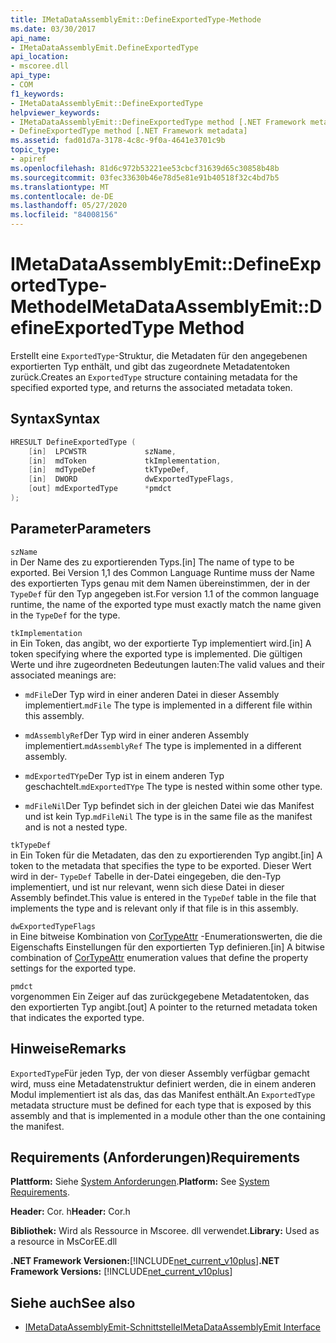 ```yaml
---
title: IMetaDataAssemblyEmit::DefineExportedType-Methode
ms.date: 03/30/2017
api_name:
- IMetaDataAssemblyEmit.DefineExportedType
api_location:
- mscoree.dll
api_type:
- COM
f1_keywords:
- IMetaDataAssemblyEmit::DefineExportedType
helpviewer_keywords:
- IMetaDataAssemblyEmit::DefineExportedType method [.NET Framework metadata]
- DefineExportedType method [.NET Framework metadata]
ms.assetid: fad01d7a-3178-4c8c-9f0a-4641e3701c9b
topic_type:
- apiref
ms.openlocfilehash: 81d6c972b53221ee53cbcf31639d65c30858b48b
ms.sourcegitcommit: 03fec33630b46e78d5e81e91b40518f32c4bd7b5
ms.translationtype: MT
ms.contentlocale: de-DE
ms.lasthandoff: 05/27/2020
ms.locfileid: "84008156"
---
```

# <a name="imetadataassemblyemitdefineexportedtype-method"></a><span data-ttu-id="2dbd6-102">IMetaDataAssemblyEmit::DefineExportedType-Methode</span><span class="sxs-lookup"><span data-stu-id="2dbd6-102">IMetaDataAssemblyEmit::DefineExportedType Method</span></span>
<span data-ttu-id="2dbd6-103">Erstellt eine `ExportedType`-Struktur, die Metadaten für den angegebenen exportierten Typ enthält, und gibt das zugeordnete Metadatentoken zurück.</span><span class="sxs-lookup"><span data-stu-id="2dbd6-103">Creates an `ExportedType` structure containing metadata for the specified exported type, and returns the associated metadata token.</span></span>  
  
## <a name="syntax"></a><span data-ttu-id="2dbd6-104">Syntax</span><span class="sxs-lookup"><span data-stu-id="2dbd6-104">Syntax</span></span>  
  
```cpp  
HRESULT DefineExportedType (  
    [in]  LPCWSTR             szName,  
    [in]  mdToken             tkImplementation,
    [in]  mdTypeDef           tkTypeDef,  
    [in]  DWORD               dwExportedTypeFlags,  
    [out] mdExportedType      *pmdct  
);  
```  
  
## <a name="parameters"></a><span data-ttu-id="2dbd6-105">Parameter</span><span class="sxs-lookup"><span data-stu-id="2dbd6-105">Parameters</span></span>  
 `szName`  
 <span data-ttu-id="2dbd6-106">in Der Name des zu exportierenden Typs.</span><span class="sxs-lookup"><span data-stu-id="2dbd6-106">[in] The name of type to be exported.</span></span> <span data-ttu-id="2dbd6-107">Bei Version 1,1 des Common Language Runtime muss der Name des exportierten Typs genau mit dem Namen übereinstimmen, der in der `TypeDef` für den Typ angegeben ist.</span><span class="sxs-lookup"><span data-stu-id="2dbd6-107">For version 1.1 of the common language runtime, the name of the exported type must exactly match the name given in the `TypeDef` for the type.</span></span>  
  
 `tkImplementation`  
 <span data-ttu-id="2dbd6-108">in Ein Token, das angibt, wo der exportierte Typ implementiert wird.</span><span class="sxs-lookup"><span data-stu-id="2dbd6-108">[in] A token specifying where the exported type is implemented.</span></span> <span data-ttu-id="2dbd6-109">Die gültigen Werte und ihre zugeordneten Bedeutungen lauten:</span><span class="sxs-lookup"><span data-stu-id="2dbd6-109">The valid values and their associated meanings are:</span></span>  
  
- <span data-ttu-id="2dbd6-110">`mdFile`Der Typ wird in einer anderen Datei in dieser Assembly implementiert.</span><span class="sxs-lookup"><span data-stu-id="2dbd6-110">`mdFile` The type is implemented in a different file within this assembly.</span></span>  
  
- <span data-ttu-id="2dbd6-111">`mdAssemblyRef`Der Typ wird in einer anderen Assembly implementiert.</span><span class="sxs-lookup"><span data-stu-id="2dbd6-111">`mdAssemblyRef` The type is implemented in a different assembly.</span></span>  
  
- <span data-ttu-id="2dbd6-112">`mdExportedTYpe`Der Typ ist in einem anderen Typ geschachtelt.</span><span class="sxs-lookup"><span data-stu-id="2dbd6-112">`mdExportedTYpe` The type is nested within some other type.</span></span>  
  
- <span data-ttu-id="2dbd6-113">`mdFileNil`Der Typ befindet sich in der gleichen Datei wie das Manifest und ist kein Typ.</span><span class="sxs-lookup"><span data-stu-id="2dbd6-113">`mdFileNil` The type is in the same file as the manifest and is not a nested type.</span></span>  
  
 `tkTypeDef`  
 <span data-ttu-id="2dbd6-114">in Ein Token für die Metadaten, das den zu exportierenden Typ angibt.</span><span class="sxs-lookup"><span data-stu-id="2dbd6-114">[in] A token to the metadata that specifies the type to be exported.</span></span> <span data-ttu-id="2dbd6-115">Dieser Wert wird in der- `TypeDef` Tabelle in der-Datei eingegeben, die den-Typ implementiert, und ist nur relevant, wenn sich diese Datei in dieser Assembly befindet.</span><span class="sxs-lookup"><span data-stu-id="2dbd6-115">This value is entered in the `TypeDef` table in the file that implements the type and is relevant only if that file is in this assembly.</span></span>  
  
 `dwExportedTypeFlags`  
 <span data-ttu-id="2dbd6-116">in Eine bitweise Kombination von [CorTypeAttr](cortypeattr-enumeration.md) -Enumerationswerten, die die Eigenschafts Einstellungen für den exportierten Typ definieren.</span><span class="sxs-lookup"><span data-stu-id="2dbd6-116">[in] A bitwise combination of [CorTypeAttr](cortypeattr-enumeration.md) enumeration values that define the property settings for the exported type.</span></span>  
  
 `pmdct`  
 <span data-ttu-id="2dbd6-117">vorgenommen Ein Zeiger auf das zurückgegebene Metadatentoken, das den exportierten Typ angibt.</span><span class="sxs-lookup"><span data-stu-id="2dbd6-117">[out] A pointer to the returned metadata token that indicates the exported type.</span></span>  
  
## <a name="remarks"></a><span data-ttu-id="2dbd6-118">Hinweise</span><span class="sxs-lookup"><span data-stu-id="2dbd6-118">Remarks</span></span>  
 <span data-ttu-id="2dbd6-119">`ExportedType`Für jeden Typ, der von dieser Assembly verfügbar gemacht wird, muss eine Metadatenstruktur definiert werden, die in einem anderen Modul implementiert ist als das, das das Manifest enthält.</span><span class="sxs-lookup"><span data-stu-id="2dbd6-119">An `ExportedType` metadata structure must be defined for each type that is exposed by this assembly and that is implemented in a module other than the one containing the manifest.</span></span>  
  
## <a name="requirements"></a><span data-ttu-id="2dbd6-120">Requirements (Anforderungen)</span><span class="sxs-lookup"><span data-stu-id="2dbd6-120">Requirements</span></span>  
 <span data-ttu-id="2dbd6-121">**Plattform:** Siehe [System Anforderungen](../../get-started/system-requirements.md).</span><span class="sxs-lookup"><span data-stu-id="2dbd6-121">**Platform:** See [System Requirements](../../get-started/system-requirements.md).</span></span>  
  
 <span data-ttu-id="2dbd6-122">**Header:** Cor. h</span><span class="sxs-lookup"><span data-stu-id="2dbd6-122">**Header:** Cor.h</span></span>  
  
 <span data-ttu-id="2dbd6-123">**Bibliothek:** Wird als Ressource in Mscoree. dll verwendet.</span><span class="sxs-lookup"><span data-stu-id="2dbd6-123">**Library:** Used as a resource in MsCorEE.dll</span></span>  
  
 <span data-ttu-id="2dbd6-124">**.NET Framework Versionen:**[!INCLUDE[net_current_v10plus](../../../../includes/net-current-v10plus-md.md)]</span><span class="sxs-lookup"><span data-stu-id="2dbd6-124">**.NET Framework Versions:** [!INCLUDE[net_current_v10plus](../../../../includes/net-current-v10plus-md.md)]</span></span>  
  
## <a name="see-also"></a><span data-ttu-id="2dbd6-125">Siehe auch</span><span class="sxs-lookup"><span data-stu-id="2dbd6-125">See also</span></span>

- [<span data-ttu-id="2dbd6-126">IMetaDataAssemblyEmit-Schnittstelle</span><span class="sxs-lookup"><span data-stu-id="2dbd6-126">IMetaDataAssemblyEmit Interface</span></span>](imetadataassemblyemit-interface.md)

